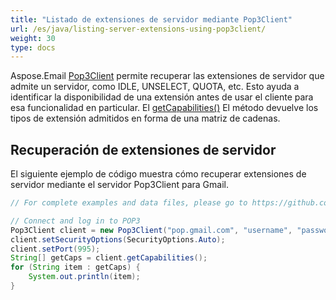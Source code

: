 ```yaml
---
title: "Listado de extensiones de servidor mediante Pop3Client"
url: /es/java/listing-server-extensions-using-pop3client/
weight: 30
type: docs
---
```



Aspose.Email [Pop3Client](https://reference.aspose.com/email/java/com.aspose.email/pop3client/) permite recuperar las extensiones de servidor que admite un servidor, como IDLE, UNSELECT, QUOTA, etc. Esto ayuda a identificar la disponibilidad de una extensión antes de usar el cliente para esa funcionalidad en particular. El [getCapabilities()](https://reference.aspose.com/email/java/com.aspose.email/pop3client/#getCapabilities--) El método devuelve los tipos de extensión admitidos en forma de una matriz de cadenas.

## **Recuperación de extensiones de servidor**

El siguiente ejemplo de código muestra cómo recuperar extensiones de servidor mediante el servidor Pop3Client para Gmail.

~~~Java
// For complete examples and data files, please go to https://github.com/aspose-email/Aspose.Email-for-Java

// Connect and log in to POP3
Pop3Client client = new Pop3Client("pop.gmail.com", "username", "password");
client.setSecurityOptions(SecurityOptions.Auto);
client.setPort(995);
String[] getCaps = client.getCapabilities();
for (String item : getCaps) {
    System.out.println(item);
}
~~~
